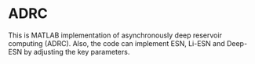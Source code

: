 # ADRC
This is MATLAB implementation of asynchronously deep reservoir computing (ADRC).  Also, the code can implement ESN, Li-ESN and Deep-ESN by adjusting the key parameters.

